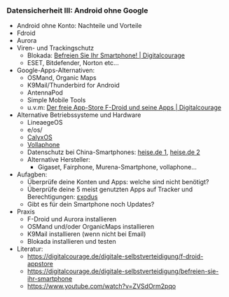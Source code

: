 ### Datensicherheit III: Android ohne Google <!--nur für Android-Nutzer-->

* Android ohne Konto: Nachteile und Vorteile
* Fdroid
* Aurora
* Viren- und Trackingschutz
  * Blokada: [Befreien Sie Ihr Smartphone! | Digitalcourage](https://digitalcourage.de/digitale-selbstverteidigung/befreien-sie-ihr-smartphone#werbung-blocken)
  * ESET, Bitdefender, Norton etc...
* Google-Apps-Alternativen:
  * OSMand, Organic Maps
  * K9Mail/Thunderbird for Android
  * AntennaPod
  * Simple Mobile Tools
  * u.v.m: [Der freie App-Store F-Droid und seine Apps | Digitalcourage](https://digitalcourage.de/digitale-selbstverteidigung/f-droid-appstore#apps)
* Alternative Betriebssysteme und Hardware
  * LineaegeOS
  * e/os/
  * [CalyxOS](https://calyxos.org/)
  * [Vollaphone](https://volla.online/)
  * Datenschutz bei China-Smartphones: [heise.de 1](https://www.heise.de/news/Litauen-warnt-vor-chinesischen-Smartphones-von-Huawei-und-Xiaomi-6199150.html), [heise.de 2](https://www.heise.de/news/Schlimmer-als-Google-Welche-Daten-alternative-Android-Hersteller-sammeln-6219469.html)
  * Alternative Hersteller:
    * Gigaset, Fairphone, Murena-Smartphone, vollaphone...
* Aufagben:
  * Überprüfe deine Konten und Apps: welche sind nicht benötigt?
  * Überprüfe deine 5 meist genutzten Apps auf Tracker und Berechtigungen: [εxodus](https://reports.exodus-privacy.eu.org/en/)
  * Gibt es für dein Smartphone noch Updates?
* Praxis
  * F-Droid und Aurora installieren
  * OSMand und/oder OrganicMaps installieren
  * K9Mail installieren (wenn nicht bei Email)
  * Blokada installieren und testen
* Literatur:
  * https://digitalcourage.de/digitale-selbstverteidigung/f-droid-appstore
  * https://digitalcourage.de/digitale-selbstverteidigung/befreien-sie-ihr-smartphone
  * https://www.youtube.com/watch?v=ZVSdOrm2pqo

